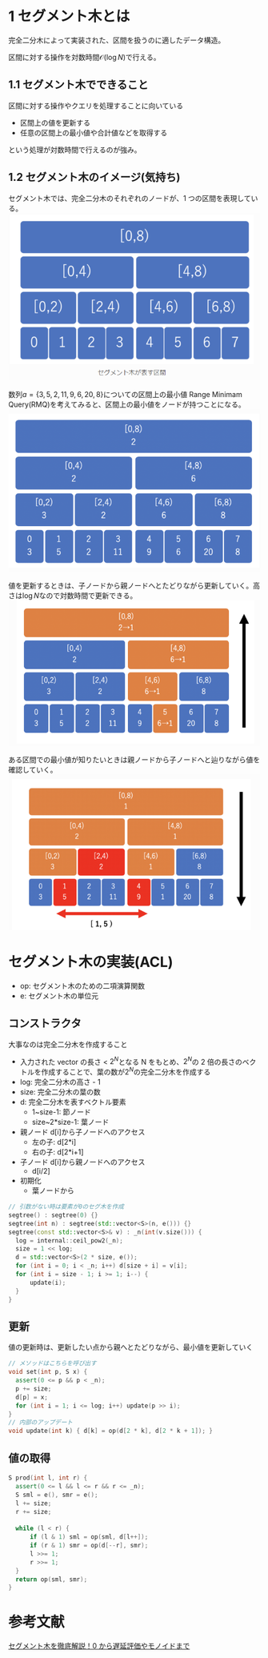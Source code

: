 # 1 セグメント木とは

完全二分木によって実装された、区間を扱うのに適したデータ構造。

区間に対する操作を対数時間$\mathcal{O}(\log N)$で行える。

## 1.1 セグメント木でできること

区間に対する操作やクエリを処理することに向いている

- 区間上の値を更新する
- 任意の区間上の最小値や合計値などを取得する

という処理が対数時間で行えるのが強み。

## 1.2 セグメント木のイメージ(気持ち)

セグメント木では、完全二分木のそれぞれのノードが、1 つの区間を表現している。
![ノードが管理する部分](./public/image_section.png)

数列$a=\{3,5,2,11,9,6,20,8\}$についての区間上の最小値 Range Minimam Query(RMQ)を考えてみると、区間上の最小値をノードが持つことになる。
![ノードが管理する最小値](./public/image_minimam.png)

値を更新するときは、子ノードから親ノードへとたどりながら更新していく。高さは$\log N$なので対数時間で更新できる。
![最小値の更新](./public/image_update.png)

ある区間での最小値が知りたいときは親ノードから子ノードへと辿りながら値を確認していく。
![最小値の取得](./public/image_get.png)

# セグメント木の実装(ACL)

- op: セグメント木のための二項演算関数
- e: セグメント木の単位元

## コンストラクタ

大事なのは完全二分木を作成すること

- 入力された vector の長さ < $2^N$となる N をもとめ、$2^N$の 2 倍の長さのベクトルを作成することで、葉の数が$2^N$の完全二分木を作成する
- log: 完全二分木の高さ - 1
- size: 完全二分木の葉の数
- d: 完全二分木を表すベクトル要素
  - 1~size-1: 節ノード
  - size~2\*size-1: 葉ノード
- 親ノード d[i]から子ノードへのアクセス
  - 左の子: d[2*i]
  - 右の子: d[2*i+1]
- 子ノード d[i]から親ノードへのアクセス
  - d[i/2]
- 初期化
  - 葉ノードから

```cpp
// 引数がない時は要素が0のセグ木を作成
segtree() : segtree(0) {}
segtree(int n) : segtree(std::vector<S>(n, e())) {}
segtree(const std::vector<S>& v) : _n(int(v.size())) {
  log = internal::ceil_pow2(_n);
  size = 1 << log;
  d = std::vector<S>(2 * size, e());
  for (int i = 0; i < _n; i++) d[size + i] = v[i];
  for (int i = size - 1; i >= 1; i--) {
      update(i);
  }
}
```

## 更新

値の更新時は、更新したい点から親へとたどりながら、最小値を更新していく

```cpp
// メソッドはこちらを呼び出す
void set(int p, S x) {
  assert(0 <= p && p < _n);
  p += size;
  d[p] = x;
  for (int i = 1; i <= log; i++) update(p >> i);
}
// 内部のアップデート
void update(int k) { d[k] = op(d[2 * k], d[2 * k + 1]); }
```

## 値の取得

```cpp
S prod(int l, int r) {
  assert(0 <= l && l <= r && r <= _n);
  S sml = e(), smr = e();
  l += size;
  r += size;

  while (l < r) {
      if (l & 1) sml = op(sml, d[l++]);
      if (r & 1) smr = op(d[--r], smr);
      l >>= 1;
      r >>= 1;
  }
  return op(sml, smr);
}
```

# 参考文献

[セグメント木を徹底解説！0 から遅延評価やモノイドまで](https://algo-logic.info/segment-tree/)
